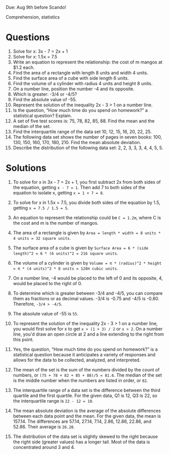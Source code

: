 Due: Aug 9th before Scando! 


Comprehension, statistics 

# Questions

1. Solve for x: 3x - 7 = 2x + 1
2. Solve for x: 1.5x = 7.5
3. Write an equation to represent the relationship: the cost of m mangos at $1.2 each.
4. Find the area of a rectangle with length 8 units and width 4 units.
5. Find the surface area of a cube with side length 6 units.
6. Find the volume of a cylinder with radius 4 units and height 8 units.
7. On a number line, position the number -4 and its opposite.
8. Which is greater: -3/4 or -4/5?
9. Find the absolute value of -55.
10. Represent the solution of the inequality 2x - 3 > 1 on a number line.
11. Is the question, “How much time do you spend on homework?” a statistical question? Explain.
12. A set of five test scores is: 75, 78, 82, 85, 88. Find the mean and the median of the set.
13. Find the interquartile range of the data set 10, 12, 15, 16, 20, 22, 25.
14. The following data set shows the number of pages in seven books: 100, 130, 150, 160, 170, 180, 210. Find the mean absolute deviation.
15. Describe the distribution of the following data set: 2, 2, 3, 3, 3, 4, 4, 5, 5.


# Solutions

1. To solve for x in 3x - 7 = 2x + 1, you first subtract 2x from both sides of the equation, getting `x - 7 = 1`. Then add 7 to both sides of the equation to isolate x, getting `x = 1 + 7 = 8`.

2. To solve for x in 1.5x = 7.5, you divide both sides of the equation by 1.5, getting `x = 7.5 / 1.5 = 5`.

3. An equation to represent the relationship could be `C = 1.2m`, where C is the cost and m is the number of mangos.

4. The area of a rectangle is given by `Area = length * width = 8 units * 4 units = 32 square units`.

5. The surface area of a cube is given by `Surface Area = 6 * (side length)^2 = 6 * (6 units)^2 = 216 square units`.

6. The volume of a cylinder is given by `Volume = π * (radius)^2 * height = π * (4 units)^2 * 8 units = 128π cubic units`.

7. On a number line, -4 would be placed to the left of 0 and its opposite, 4, would be placed to the right of 0.

8. To determine which is greater between -3/4 and -4/5, you can compare them as fractions or as decimal values. -3/4 is -0.75 and -4/5 is -0.80. Therefore, `-3/4 > -4/5`.

9. The absolute value of -55 is `55`.

10. To represent the solution of the inequality 2x - 3 > 1 on a number line, you would first solve for x to get `x > (1 + 3) / 2` or `x > 2`. On a number line, you'd draw an open circle at 2 and a line extending to the right from this point.

11. Yes, the question, “How much time do you spend on homework?” is a statistical question because it anticipates a variety of responses and allows for the data to be collected, analyzed, and interpreted.

12. The mean of the set is the sum of the numbers divided by the count of numbers, or `(75 + 78 + 82 + 85 + 88)/5 = 81.6`. The median of the set is the middle number when the numbers are listed in order, or `82`.

13. The interquartile range of a data set is the difference between the third quartile and the first quartile. For the given data, Q1 is 12, Q3 is 22, so the interquartile range is `22 - 12 = 10`.

14. The mean absolute deviation is the average of the absolute differences between each data point and the mean. For the given data, the mean is 157.14. The differences are 57.14, 27.14, 7.14, 2.86, 12.86, 22.86, and 52.86. Their average is `26.28`.

15. The distribution of the data set is slightly skewed to the right because the right side (greater values) has a longer tail. Most of the data is concentrated around 3 and 4.
